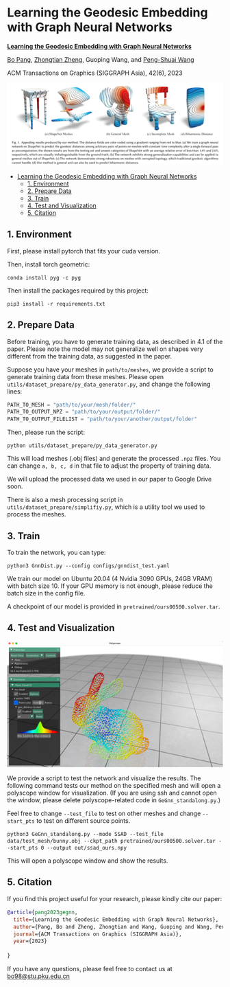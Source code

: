 # Learning the Geodesic Embedding with Graph Neural Networks


[**Learning the Geodesic Embedding with Graph Neural Networks**](https://arxiv.org/abs/2309.05613)

[Bo Pang](https://github.com/skinboC), [Zhongtian Zheng](https://github.com/zzttzz), Guoping Wang, and [Peng-Shuai Wang](https://wang-ps.github.io/)

ACM Transactions on Graphics (SIGGRAPH Asia), 42(6), 2023

![](img/teaser.v1.png)

- [Learning the Geodesic Embedding with Graph Neural Networks](#learning-the-geodesic-embedding-with-graph-neural-networks)
  - [1. Environment](#1-environment)
  - [2. Prepare Data](#2-prepare-data)
  - [3. Train](#3-train)
  - [4. Test and Visualization](#4-test-and-visualization)
  - [5. Citation](#5-citation)


## 1. Environment

First, please install pytorch that fits your cuda version.

Then, install torch geometric:

```
conda install pyg -c pyg 
```

Then install the packages required by this project:

```
pip3 install -r requirements.txt
```

## 2. Prepare Data

Before training, you have to generate training data, as described in 4.1 of the paper. Please note the model may not generalize well on shapes very different from the training data, as suggested in the paper.

Suppose you have your meshes in `path/to/meshes`, we provide a script to generate training data from these meshes. Please open `utils/dataset_prepare/py_data_generator.py`, and change the following lines:

```python
PATH_TO_MESH = "path/to/your/mesh/folder/"
PATH_TO_OUTPUT_NPZ = "path/to/your/output/folder/"
PATH_TO_OUTPUT_FILELIST = "path/to/your/another/output/folder"
```

Then, please run the script:

```
python utils/dataset_prepare/py_data_generator.py
```

This will load meshes (.obj files) and generate the processed `.npz` files. You can change `a, b, c, d` in that file to adjust the property of training data.

We will upload the processed data we used in our paper to Google Drive soon.

There is also a mesh processing script in `utils/dataset_prepare/simplifiy.py`, which is a utility tool we used to process the meshes.

## 3. Train

To train the network, you can type:

```shell
python3 GnnDist.py --config configs/gnndist_test.yaml
```

We train our model on Ubuntu 20.04 (4 Nvidia 3090 GPUs, 24GB VRAM) with batch size 10. If your GPU memory is not enough, please reduce the batch size in the config file.

A checkpoint of our model is provided in `pretrained/ours00500.solver.tar`.

## 4. Test and Visualization

![](img/bunny.jpg)

We provide a script to test the network and visualize the results. The following command tests our method on the specified mesh and will open a polyscope window for visualization. (If you are using ssh and cannot open the window, please delete polyscope-related code in `GeGnn_standalong.py`.)

Feel free to change `--test_file` to test on other meshes and change `--start_pts` to test on different source points.

```shell
python3 GeGnn_standalong.py --mode SSAD --test_file data/test_mesh/bunny.obj --ckpt_path pretrained/ours00500.solver.tar --start_pts 0 --output out/ssad_ours.npy
```

This will open a polyscope window and show the results. 

## 5. Citation

If you find this project useful for your research, please kindly cite our paper:

```bibtex 
@article{pang2023gegnn,
  title={Learning the Geodesic Embedding with Graph Neural Networks},
  author={Pang, Bo and Zheng, Zhongtian and Wang, Guoping and Wang, Peng-Shuai},
  journal={ACM Transactions on Graphics (SIGGRAPH Asia)},
  year={2023}

}
```

If you have any questions, please feel free to contact us at bo98@stu.pku.edu.cn
